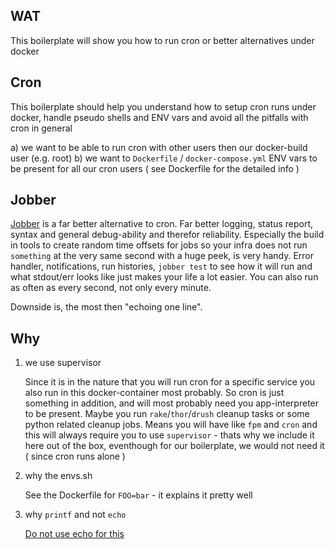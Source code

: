 ## WAT

This boilerplate will show you how to run cron or better alternatives under docker


## Cron
This boilerplate should help you understand how to setup cron runs under docker, handle pseudo shells and ENV vars and avoid all the pitfalls with cron in general

a) we want to be able to run cron with other users then our docker-build user (e.g. root)
b) we want to `Dockerfile` / `docker-compose.yml` ENV vars to be present for all our cron users ( see Dockerfile for the detailed info )


## Jobber

[Jobber](https://github.com/dshearer/jobber) is a  far better alternative to cron. Far better logging, status report, syntax and general debug-ability and therefor reliability.
Especially the build in tools to create random time offsets for jobs so your infra does not run `something` at the very same second with a huge peek, is very handy.
Error handler, notifications, run histories, `jobber test` to see how it will run and what stdout/err looks like just makes your life a lot easier.
You can also run as often as every second, not only every minute.

Downside is, the most then "echoing one line".

## Why

1. we use supervisor

   Since it is in the nature that you will run cron for a specific service you also run in this docker-container most probably.
   So cron is just something in addition, and will most probably need you app-interpreter to be present. Maybe you run `rake`/`thor`/`drush`
   cleanup tasks or some python related cleanup jobs. Means you will have like `fpm` and `cron` and this will always require you to use
   `supervisor` - thats why we include it here out of the box, eventhough for our boilerplate, we would not need it ( since cron runs alone )

2. why the envs.sh

   See the Dockerfile for `FOO=bar` - it explains it pretty well

3. why `printf` and not `echo`

   [Do not use echo for this](https://unix.stackexchange.com/questions/65803/why-is-printf-better-than-echo?utm_medium=organic&utm_source=google_rich_qa&utm_campaign=google_rich_qa)
   
   
     